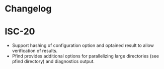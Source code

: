 # Changelog

# ISC-20
  * Support hashing of configuration option and optained result to allow verification of results.
  * Pfind provides additional options for parallelizing large directories (see pfind directory) and diagnostics output.
